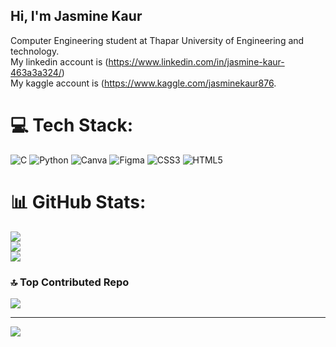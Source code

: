 ## Hi, I'm Jasmine Kaur
Computer Engineering student at Thapar University of Engineering and technology.<br/>
My linkedin account is (https://www.linkedin.com/in/jasmine-kaur-463a3a324/) <br/>
My kaggle account is (https://www.kaggle.com/jasminekaur876. </br>




# 💻 Tech Stack:
![C](https://img.shields.io/badge/c-%2300599C.svg?style=for-the-badge&logo=c&logoColor=white) ![Python](https://img.shields.io/badge/python-3670A0?style=for-the-badge&logo=python&logoColor=ffdd54) ![Canva](https://img.shields.io/badge/Canva-%2300C4CC.svg?style=for-the-badge&logo=Canva&logoColor=white) ![Figma](https://img.shields.io/badge/figma-%23F24E1E.svg?style=for-the-badge&logo=figma&logoColor=white) ![CSS3](https://img.shields.io/badge/css3-%231572B6.svg?style=for-the-badge&logo=css3&logoColor=white) ![HTML5](https://img.shields.io/badge/html5-%23E34F26.svg?style=for-the-badge&logo=html5&logoColor=white)
# 📊 GitHub Stats:
![](https://github-readme-stats.vercel.app/api?username=jasminekaur7&theme=merko&hide_border=true&include_all_commits=false&count_private=false)<br/>
![](https://nirzak-streak-stats.vercel.app/?user=jasminekaur7&theme=merko&hide_border=true)<br/>
![](https://github-readme-stats.vercel.app/api/top-langs/?username=jasminekaur7&theme=merko&hide_border=true&include_all_commits=false&count_private=false&layout=compact)

### 🔝 Top Contributed Repo
![](https://github-contributor-stats.vercel.app/api?username=jasminekaur7&limit=5&theme=dark&combine_all_yearly_contributions=true)

---
[![](https://visitcount.itsvg.in/api?id=jasminekaur7&icon=0&color=0)](https://visitcount.itsvg.in)

<!-- Proudly created with GPRM ( https://gprm.itsvg.in ) -->
